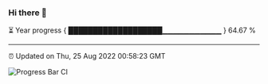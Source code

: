### Hi there 👋

⏳ Year progress { ███████████████████▁▁▁▁▁▁▁▁▁▁▁ } 64.67 %

---

⏰ Updated on Thu, 25 Aug 2022 00:58:23 GMT

![Progress Bar CI](https://github.com/Shyam-Makwana/GitHub-Actions-Demo/workflows/Progress%20Bar%20CI/badge.svg)
